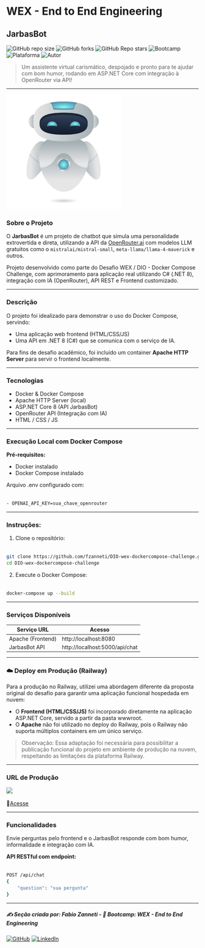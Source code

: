 # WEX - End to End Engineering

## JarbasBot

![GitHub repo size](https://img.shields.io/github/repo-size/fzanneti/wex-e2e-csharp)
![GitHub forks](https://img.shields.io/github/forks/fzanneti/wex-e2e-csharp?style=social)
![GitHub Repo stars](https://img.shields.io/github/stars/fzanneti/wex-e2e-csharp?style=social)
![Bootcamp](https://img.shields.io/badge/WEX-End--to--End%20Engineering-blueviolet?logo=vercel&logoColor=white)
![Plataforma](https://img.shields.io/badge/Powered%20by-DIO.io-red?logo=data:image/svg+xml;base64,PHN2ZyBmaWxsPSIjZmZmIiB2aWV3Qm94PSIwIDAgMzIgMzIiIHhtbG5zPSJodHRwOi8vd3d3LnczLm9yZy8yMDAwL3N2ZyI+PHBhdGggZD0iTTYuNzEgMy4yNWMtMi44OCAxLjQxLTUuMDcgNC4yMy01LjA3IDcuNzYgMCAzLjU4IDIuMjggNi43IDUuMzMgOC4xNSAxLjgzLS42MiAyLjQtMi4yNiAyLjQtMy44MSAwLS4yMy0uMDItLjQ1LS4wNS0uNjZBLjQ0LjQ0IDAgMDExMC4xIDExYy4yNC0uNzUuMTEtMS41My0uMy0yLjIyQzguOTIgNy45NiA3LjMzIDcuNSA1Ljc0IDcuNjZhNS41NSA1LjU1IDAgM)
![Autor](https://img.shields.io/badge/Autor-fzanneti-blue?style=flat-square&logo=github)

> Um assistente virtual carismático, despojado e pronto para te ajudar com bom humor, rodando em ASP.NET Core com integração à OpenRouter via API!

---

<img src="https://github.com/fzanneti/DIO-wex-dockercompose-challenge/blob/main/assets/images/bot.jpg" alt="Bot" width="300px">

### Sobre o Projeto

O **JarbasBot** é um projeto de chatbot que simula uma personalidade extrovertida e direta, utilizando a API da [OpenRouter.ai](https://openrouter.ai) com modelos LLM gratuitos como o `mistralai/mistral-small`, `meta-llama/llama-4-maverick` e outros.

Projeto desenvolvido como parte do Desafio WEX / DIO - Docker Compose Challenge, com aprimoramento para aplicação real utilizando C# (.NET 8), integração com IA (OpenRouter), API REST e Frontend customizado.

---

### Descrição

O projeto foi idealizado para demonstrar o uso do Docker Compose, servindo:

- Uma aplicação web frontend (HTML/CSS/JS)   
- Uma API em .NET 8 (C#) que se comunica com o serviço de IA.   

Para fins de desafio acadêmico, foi incluído um container **Apache HTTP Server** para servir o frontend localmente.

---

### Tecnologias

- Docker & Docker Compose    
- Apache HTTP Server (local)     
- ASP.NET Core 8 (API JarbasBot)     
- OpenRouter API (Integração com IA)    
- HTML / CSS / JS     

---

### Execução Local com Docker Compose

**Pré-requisitos:**

- Docker instalado     
- Docker Compose instalado    

Arquivo .env configurado com:

```bash

- OPENAI_API_KEY=sua_chave_openrouter

```

---

### Instruções: 

1. Clone o repositório:

```bash

git clone https://github.com/fzanneti/DIO-wex-dockercompose-challenge.git
cd DIO-wex-dockercompose-challenge

```

2. Execute o Docker Compose:

```bash

docker-compose up --build

```

---

### Serviços Disponíveis

|Serviço	URL|Acesso|
|---|---|
|Apache (Frontend)|http://localhost:8080|
|JarbasBot API|http://localhost:5000/api/chat|

---

### ☁️ Deploy em Produção (Railway)

Para a produção no Railway, utilizei uma abordagem diferente da proposta original do desafio para garantir uma aplicação funcional hospedada em nuvem:

- O **Frontend (HTML/CSS/JS)** foi incorporado diretamente na aplicação ASP.NET Core, servido a partir da pasta wwwroot.
- O **Apache** não foi utilizado no deploy do Railway, pois o Railway não suporta múltiplos containers em um único serviço.

> Observação: Essa adaptação foi necessária para possibilitar a publicação funcional do projeto em ambiente de produção na nuvem, respeitando as limitações da plataforma Railway.

---

### URL de Produção

<img src="https://github.com/fzanneti/wex-dockercompose-challenge/blob/main/assets/images/Project-Jarbas-Bot.gif" width="800px">

🔗[Acesse](https://wex-dockercompose-challenge-production.up.railway.app)

---

### Funcionalidades

Envie perguntas pelo frontend e o JarbasBot responde com bom humor, informalidade e integração com IA.

**API RESTful com endpoint:**

```bash

POST /api/chat
{
    "question": "sua pergunta"
}

```

---

##### ✍️ Seção criada por: *Fabio Zanneti* - 🎯 Bootcamp: **WEX - End to End Engineering**
[![GitHub](https://img.shields.io/badge/GitHub-fzanneti-181717?style=flat&logo=github)](https://github.com/fzanneti)
[![LinkedIn](https://img.shields.io/badge/LinkedIn-fzanneti-0A66C2?style=flat&logo=linkedin&logoColor=white)](https://linkedin.com/in/fzanneti)
